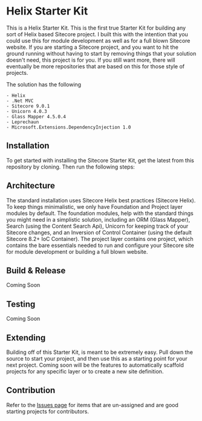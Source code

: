 # Helix Starter Kit

This is a Helix Starter Kit.  This is the first true Starter Kit for building any sort of Helix based Sitecore project.  I built this with the intention that you could use this for module development as well as for a full blown Sitecore website.  If you are starting a Sitecore project, and you want to hit the ground running without having to start by removing things that your solution doesn't need, this project is for you.  If you still want more, there will eventually be more repositories that are based on this for those style of projects.

The solution has the following 

    - Helix
	- .Net MVC
	- Sitecore 9.0.1
	- Unicorn 4.0.3
	- Glass Mapper 4.5.0.4
	- Leprechaun 
	- Microsoft.Extensions.DependencyInjection 1.0

## Installation

To get started with installing the Sitecore Starter Kit, get the latest from this repository by cloning. Then run the following steps:



## Architecture

The standard installation uses Sitecore Helix best practices (Sitecore Helix).  To keep things minimalistic, we only have Foundation and Project layer modules by default.  The foundation modules, help with the standard things you might need in a simplistic solution, including an ORM (Glass Mapper), Search (using the Content Search Api), Unicorn for keeping track of your Sitecore changes, and an Inversion of Control Container (using the default Sitecore 8.2+ IoC Container).  The project layer contains one project, which contains the bare essentials needed to run and configure your Sitecore site for module development or building a full blown website.

## Build & Release

Coming Soon

## Testing

Coming Soon

## Extending

Building off of this Starter Kit, is meant to be extremely easy.  Pull down the source to start your project, and then use this as a starting point for your next project.  Coming soon will be the features to automatically scaffold projects for any specific layer or to create a new site definition.

## Contribution

Refer to the [Issues page](/sitecoremaster/Helix-Starter-Kit/issues) for items that are un-assigned and are good starting projects for contributors.